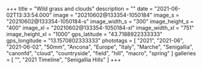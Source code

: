 +++
title = "Wild grass and clouds"
description = ""
date = "2021-06-02T13:33:54.000"
image = "20210602@133354-1050184"
image_s = "20210602@133354-1050184-s"
image_width_s = "300"
image_height_s = "400"
image_xl = "20210602@133354-1050184-xl"
image_width_xl = "751"
image_height_xl = "1000"
gps_latitude = "43.7188922333333"
gps_longitude = "13.1570802333333"
phototags = [ "2021", "2021-06", "2021-06-02", "50mm", "Ancona", "Europe", "Italy", "Marche", "Senigallia", "canonfd", "cloud", "countryside", "field", "hill", "macro", "spring" ]
galleries = [ "", "2021 Timeline", "Senigallia Hills" ]
+++
